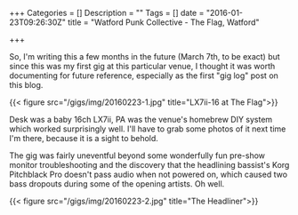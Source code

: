 +++
Categories = []
Description = ""
Tags = []
date = "2016-01-23T09:26:30Z"
title = "Watford Punk Collective - The Flag, Watford"

+++

So, I'm writing this a few months in the future (March 7th, to be exact) but since this was my first gig at this particular venue, I thought it was worth documenting for future reference, especially as the first "gig log" post on this blog.



{{< figure src="/gigs/img/20160223-1.jpg" title="LX7ii-16 at The Flag">}}


Desk was a baby 16ch LX7ii, PA was the venue's homebrew DIY system which worked surprisingly well. I'll have to grab some photos of it next time I'm there, because it is a sight to behold.

The gig was fairly uneventful beyond some wonderfully fun pre-show monitor troubleshooting and the discovery that the headlining bassist's Korg Pitchblack Pro doesn't pass audio when not powered on, which caused two bass dropouts during some of the opening artists. Oh well.

{{< figure src="/gigs/img/20160223-2.jpg" title="The Headliner">}}
